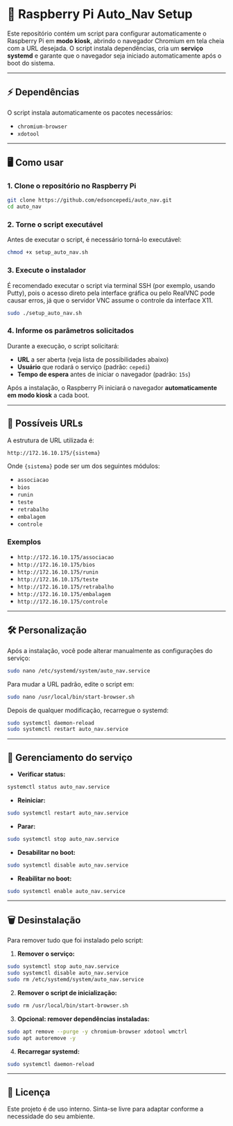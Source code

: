 # 🚀 Raspberry Pi Auto_Nav Setup

Este repositório contém um script para configurar automaticamente o Raspberry Pi em **modo kiosk**, abrindo o navegador Chromium em tela cheia com a URL desejada. O script instala dependências, cria um **serviço systemd** e garante que o navegador seja iniciado automaticamente após o boot do sistema.

---

## ⚡ Dependências

O script instala automaticamente os pacotes necessários:

* `chromium-browser`
* `xdotool`

---

## 🖥️ Como usar

### 1. Clone o repositório no Raspberry Pi

```bash
git clone https://github.com/edsoncepedi/auto_nav.git
cd auto_nav
```

### 2. Torne o script executável

Antes de executar o script, é necessário torná-lo executável:

```bash
chmod +x setup_auto_nav.sh
```

### 3. Execute o instalador

É recomendado executar o script via terminal SSH (por exemplo, usando Putty), pois o acesso direto pela interface gráfica ou pelo RealVNC pode causar erros, já que o servidor VNC assume o controle da interface X11.

```bash
sudo ./setup_auto_nav.sh
```

### 4. Informe os parâmetros solicitados

Durante a execução, o script solicitará:

* **URL** a ser aberta (veja lista de possibilidades abaixo)
* **Usuário** que rodará o serviço (padrão: `cepedi`)
* **Tempo de espera** antes de iniciar o navegador (padrão: `15s`)

Após a instalação, o Raspberry Pi iniciará o navegador **automaticamente em modo kiosk** a cada boot.

---

## 🔗 Possíveis URLs

A estrutura de URL utilizada é:

```
http://172.16.10.175/{sistema}
```

Onde `{sistema}` pode ser um dos seguintes módulos:

* `associacao`
* `bios`
* `runin`
* `teste`
* `retrabalho`
* `embalagem`
* `controle`

### Exemplos

* `http://172.16.10.175/associacao`
* `http://172.16.10.175/bios`
* `http://172.16.10.175/runin`
* `http://172.16.10.175/teste`
* `http://172.16.10.175/retrabalho`
* `http://172.16.10.175/embalagem`
* `http://172.16.10.175/controle`

---

## 🛠️ Personalização

Após a instalação, você pode alterar manualmente as configurações do serviço:

```bash
sudo nano /etc/systemd/system/auto_nav.service
```

Para mudar a URL padrão, edite o script em:

```bash
sudo nano /usr/local/bin/start-browser.sh
```

Depois de qualquer modificação, recarregue o systemd:

```bash
sudo systemctl daemon-reload
sudo systemctl restart auto_nav.service
```

---

## 📌 Gerenciamento do serviço

* **Verificar status:**

```bash
systemctl status auto_nav.service
```

* **Reiniciar:**

```bash
sudo systemctl restart auto_nav.service
```

* **Parar:**

```bash
sudo systemctl stop auto_nav.service
```

* **Desabilitar no boot:**

```bash
sudo systemctl disable auto_nav.service
```

* **Reabilitar no boot:**

```bash
sudo systemctl enable auto_nav.service
```

---

## 🗑️ Desinstalação

Para remover tudo que foi instalado pelo script:

1. **Remover o serviço:**

```bash
sudo systemctl stop auto_nav.service
sudo systemctl disable auto_nav.service
sudo rm /etc/systemd/system/auto_nav.service
```

2. **Remover o script de inicialização:**

```bash
sudo rm /usr/local/bin/start-browser.sh
```

3. **Opcional: remover dependências instaladas:**

```bash
sudo apt remove --purge -y chromium-browser xdotool wmctrl
sudo apt autoremove -y
```

4. **Recarregar systemd:**

```bash
sudo systemctl daemon-reload
```

---

## 📜 Licença

Este projeto é de uso interno. Sinta-se livre para adaptar conforme a necessidade do seu ambiente.
